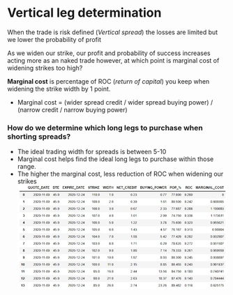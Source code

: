 # Vertical leg determination
When the trade is risk defined (*Vertical spread*) the losses are limited but we lower the probability of profit

As we widen our strike, our profit and probability of success increases acting more as an naked trade however, at which point is marginal cost of widening strikes too high?

**Marginal cost** is percentage of ROC (*return of capital*) you keep when widening the strike width by 1 point.
- Marginal cost = (wider spread credit / wider spread buying power) / (narrow credit / narrow buying power)

### How do we determine which long legs to purchase when shorting spreads?
- The ideal trading width for spreads is between 5-10
- Marginal cost helps find the ideal long legs to purchase within those range.
- The higher the marginal cost, less reduction of ROC when widening our strikes
![](optimized-spread.jpg)
